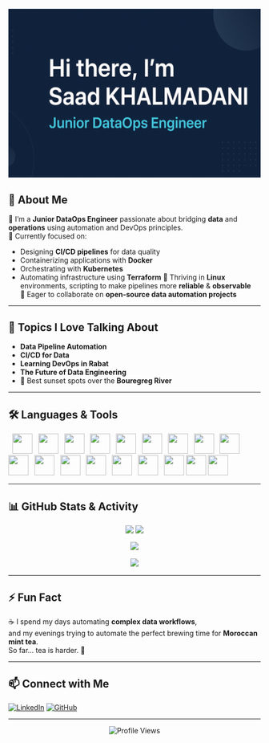 <!-- Banner -->
![Saad's Banner](https://github.com/SaadkhPy/SaadkhPy/blob/main/banner.png)

## 🚀 About Me
🔭 I’m a **Junior DataOps Engineer** passionate about bridging **data** and **operations** using automation and DevOps principles.  
🌱 Currently focused on:
- Designing **CI/CD pipelines** for data quality
- Containerizing applications with **Docker**
- Orchestrating with **Kubernetes**
- Automating infrastructure using **Terraform**
🐧 Thriving in **Linux** environments, scripting to make pipelines more **reliable** & **observable**  
🤝 Eager to collaborate on **open-source data automation projects**

---

## 💬 Topics I Love Talking About
- **Data Pipeline Automation**
- **CI/CD for Data**
- **Learning DevOps in Rabat**
- **The Future of Data Engineering**
- 🌇 Best sunset spots over the **Bouregreg River**

---

## 🛠 Languages & Tools

<p align="left">
  <img src="https://cdn.jsdelivr.net/gh/devicons/devicon/icons/python/python-original.svg" width="40" height="40"/>
  <img src="https://cdn.jsdelivr.net/gh/devicons/devicon/icons/c/c-original.svg" width="40" height="40"/>
  <img src="https://cdn.jsdelivr.net/gh/devicons/devicon/icons/cplusplus/cplusplus-original.svg" width="40" height="40"/>
  <img src="https://cdn.jsdelivr.net/gh/devicons/devicon/icons/java/java-original.svg" width="40" height="40"/>
  <img src="https://cdn.jsdelivr.net/gh/devicons/devicon/icons/html5/html5-original.svg" width="40" height="40"/>
  <img src="https://cdn.jsdelivr.net/gh/devicons/devicon/icons/css3/css3-original.svg" width="40" height="40"/>
  <img src="https://cdn.jsdelivr.net/gh/devicons/devicon/icons/javascript/javascript-original.svg" width="40" height="40"/>
  <img src="https://cdn.jsdelivr.net/gh/devicons/devicon/icons/react/react-original.svg" width="40" height="40"/>
  <img src="https://cdn.jsdelivr.net/gh/devicons/devicon/icons/postgresql/postgresql-original.svg" width="40" height="40"/>
  <img src="https://cdn.jsdelivr.net/gh/devicons/devicon/icons/mongodb/mongodb-original.svg" width="40" height="40"/>
  <img src="https://cdn.jsdelivr.net/gh/devicons/devicon/icons/git/git-original.svg" width="40" height="40"/>
  <img src="https://cdn.jsdelivr.net/gh/devicons/devicon/icons/docker/docker-original.svg" width="40" height="40"/>
  <img src="https://cdn.jsdelivr.net/gh/devicons/devicon/icons/kubernetes/kubernetes-plain.svg" width="40" height="40"/>
  <img src="https://cdn.jsdelivr.net/gh/devicons/devicon/icons/linux/linux-original.svg" width="40" height="40"/>
  <img src="https://cdn.jsdelivr.net/gh/devicons/devicon/icons/apachekafka/apachekafka-original.svg" width="40" height="40"/>
  <img src="https://cdn.jsdelivr.net/gh/devicons/devicon/icons/apachespark/apachespark-original-wordmark.svg" width="40" height="40"/>
  <img src="https://cdn.jsdelivr.net/gh/devicons/devicon/icons/superset/superset-original-wordmark.svg" width="40" height="40"/>
  <img src="assets/kylin.svg" width="40" height="40"/>
</p>


---

## 📊 GitHub Stats & Activity

<p align="center">
  <img src="https://github-readme-stats.vercel.app/api?username=SaadkhPy&show_icons=true&theme=radical" height="165"/>
  <img src="https://streak-stats.demolab.com?user=SaadkhPy&theme=radical" height="165"/>
</p>

<p align="center">
  <img src="https://github-readme-stats.vercel.app/api/top-langs/?username=SaadkhPy&layout=compact&theme=radical" height="165"/>
</p>

<p align="center">
  <img src="https://github-profile-trophy.vercel.app/?username=SaadkhPy&theme=radical&margin-w=15&margin-h=15"/>
</p>

---

## ⚡ Fun Fact
☕ I spend my days automating **complex data workflows**,  
and my evenings trying to automate the perfect brewing time for **Moroccan mint tea**.  
So far... tea is harder. 🍵

---

## 📫 Connect with Me
[![LinkedIn](https://img.shields.io/badge/LinkedIn-0077B5?style=for-the-badge&logo=linkedin&logoColor=white)](https://www.linkedin.com/in/saad-khalmadani)
[![GitHub](https://img.shields.io/badge/GitHub-181717?style=for-the-badge&logo=github&logoColor=white)](https://github.com/SaadkhPy)

---

<p align="center">
  <img src="https://komarev.com/ghpvc/?username=SaadkhPy&label=Profile%20Views&color=0e75b6&style=flat" alt="Profile Views" />
</p>
